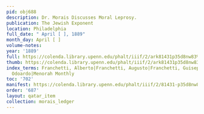 ```yaml
---
pid: obj688
description: Dr. Morais Discusses Moral Leprosy.
publication: The Jewish Exponent
location: Philadelphia
full_date: " April [ ], 1889"
month_day: April [ ]
volume-notes:
year: '1889'
full: https://colenda.library.upenn.edu/phalt/iiif/2/ark81431p35d8nw83%2FSHA256E-s7422684--7dac692b85d8a838e18be91bac222d19b01c1ff5ce0f63ea266ef2418ad6435a.jpeg/full/3500,/0/default.jpg
thumb: https://colenda.library.upenn.edu/phalt/iiif/2/ark81431p35d8nw83%2FSHA256E-s7422684--7dac692b85d8a838e18be91bac222d19b01c1ff5ce0f63ea266ef2418ad6435a.jpeg/full/!200,200/0/default.jpg
index_terms: Franchetti, Alberto|Franchetti, Augusto|Franchetti, Guiseppe|Franchetti,
  Odoardo|Menorah Monthly
toc: '702'
manifest: https://colenda.library.upenn.edu/phalt/iiif/2/81431-p35d8nw83/manifest
order: '687'
layout: qatar_item
collection: morais_ledger
---
```

